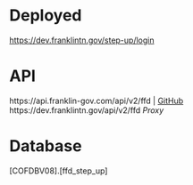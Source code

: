 <h1>Deployed</h1>
<a href="https://dev.franklintn.gov/step-up/login" target="_blank">https://dev.franklintn.gov/step-up/login</a>

<h1>API</h1>
https://api.franklin-gov.com/api/v2/ffd | <a href="https://github.com/City-of-Franklin-IT/ffd-api-ts" target="_blank">GitHub</a><br>
https://dev.franklintn.gov/api/v2/ffd <em>Proxy</em><br>
<a href="https://dev.franklintn.gov/api/v2/ffd/api-docs" target="_blank"></a>

<h1>Database</h1>
[COFDBV08].[ffd_step_up]

